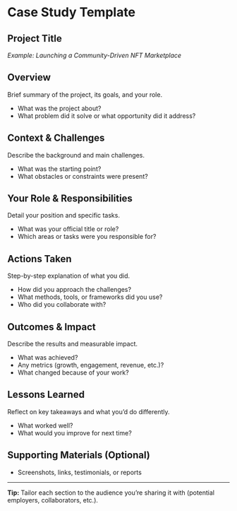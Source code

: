 # Case Study Template

## Project Title
_Example: Launching a Community-Driven NFT Marketplace_

## Overview
Brief summary of the project, its goals, and your role.
- What was the project about?
- What problem did it solve or what opportunity did it address?

## Context & Challenges
Describe the background and main challenges.
- What was the starting point?
- What obstacles or constraints were present?

## Your Role & Responsibilities
Detail your position and specific tasks.
- What was your official title or role?
- Which areas or tasks were you responsible for?

## Actions Taken
Step-by-step explanation of what you did.
- How did you approach the challenges?
- What methods, tools, or frameworks did you use?
- Who did you collaborate with?

## Outcomes & Impact
Describe the results and measurable impact.
- What was achieved?
- Any metrics (growth, engagement, revenue, etc.)?
- What changed because of your work?

## Lessons Learned
Reflect on key takeaways and what you’d do differently.
- What worked well?
- What would you improve for next time?

## Supporting Materials (Optional)
- Screenshots, links, testimonials, or reports

---

**Tip:** Tailor each section to the audience you’re sharing it with (potential employers, collaborators, etc.).